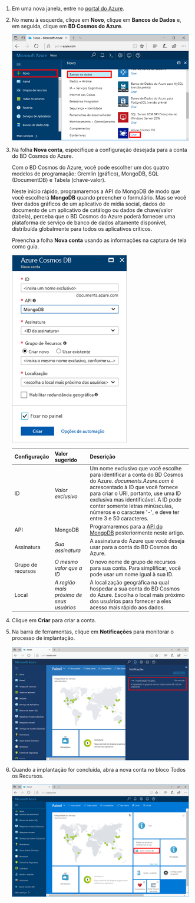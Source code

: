 1. Em uma nova janela, entre no [portal do Azure](https://portal.azure.com/).
2. No menu à esquerda, clique em **Novo**, clique em **Bancos de Dados** e, em seguida, clique em **BD Cosmos do Azure**.
   
   ![Captura de tela do Portal do Azure, realçando Mais Serviços e BD Cosmos do Azure](./media/cosmos-db-create-dbaccount-mongodb/create-nosql-db-databases-json-tutorial-1.png)

3. Na folha **Nova conta**, especifique a configuração desejada para a conta do BD Cosmos do Azure. 

    Com o BD Cosmos do Azure, você pode escolher um dos quatro modelos de programação: Gremlin (gráfico), MongoDB, SQL (DocumentDB) e Tabela (chave-valor). 
       
    Neste início rápido, programaremos a API do MongoDB de modo que você escolherá **MongoDB** quando preencher o formulário. Mas se você tiver dados gráficos de um aplicativo de mídia social, dados de documento de um aplicativo de catálogo ou dados de chave/valor (tabela), perceba que o BD Cosmos do Azure poderá fornecer uma plataforma de serviço de banco de dados altamente disponível, distribuída globalmente para todos os aplicativos críticos.

    Preencha a folha **Nova conta** usando as informações na captura de tela como guia.
 
    ![Captura de tela da folha Novo BD Cosmos do Azure](./media/cosmos-db-create-dbaccount-mongodb/create-nosql-db-databases-json-tutorial-2.png)
   
    Configuração|Valor sugerido|Descrição
    ---|---|---
    ID|*Valor exclusivo*|Um nome exclusivo que você escolhe para identificar a conta do BD Cosmos do Azure. *documents.Azure.com* é acrescentado à ID que você fornece para criar o URI, portanto, use uma ID exclusiva mas identificável. A ID pode conter somente letras minúsculas, números e o caractere '-', e deve ter entre 3 e 50 caracteres.
    API|MongoDB|Programaremos para a [API do MongoDB](../articles/documentdb/documentdb-protocol-mongodb.md) posteriormente neste artigo.|
    Assinatura|*Sua assinatura*|A assinatura do Azure que você deseja usar para a conta do BD Cosmos do Azure. 
    Grupo de recursos|*O mesmo valor que a ID*|O novo nome de grupo de recursos para sua conta. Para simplificar, você pode usar um nome igual à sua ID. 
    Local|*A região mais próxima de seus usuários*|A localização geográfica na qual hospedar a sua conta do BD Cosmos do Azure. Escolha o local mais próximo dos usuários para fornecer a eles acesso mais rápido aos dados.

4. Clique em **Criar** para criar a conta.
5. Na barra de ferramentas, clique em **Notificações** para monitorar o processo de implantação.

    ![Notificação de implantação iniciada](./media/cosmos-db-create-dbaccount-mongodb/azure-documentdb-nosql-notification.png)

6.  Quando a implantação for concluída, abra a nova conta no bloco Todos os Recursos. 

    ![Conta do DocumentDB no bloco Todos os Recursos](./media/cosmos-db-create-dbaccount-mongodb/azure-documentdb-all-resources.png)
